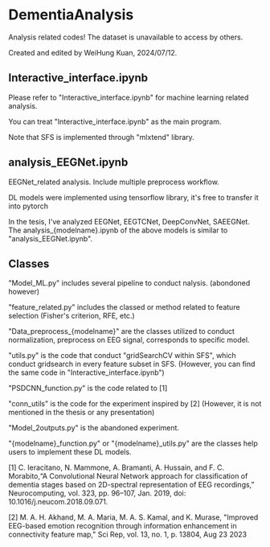 # DementiaAnalysis

 Analysis related codes! The dataset is unavailable to access by others.


Created and edited by WeiHung Kuan, 2024/07/12.


## Interactive_interface.ipynb

Please refer to "Interactive_interface.ipynb" for machine learning related analysis.

You can treat "Interactive_interface.ipynb" as the main program.

Note that SFS is implemented through "mlxtend" library.


## analysis_EEGNet.ipynb

EEGNet_related analysis. Include multiple preprocess workflow.

DL models were implemented using tensorflow library, it's free to transfer it into pytorch

In the tesis, I've analyzed EEGNet, EEGTCNet, DeepConvNet, SAEEGNet. The analysis_{modelname}.ipynb of the above models is similar to "analysis_EEGNet.ipynb".


## Classes

"Model_ML.py" includes several pipeline to conduct nalysis. (abondoned however)

"feature_related.py" includes the classed or method related to feature selection (Fisher's criterion, RFE, etc.)

"Data_preprocess_{modelname}" are the classes utilized to conduct normalization, preprocess on EEG signal, corresponds to specific model.

"utils.py" is the code that conduct "gridSearchCV within SFS", which conduct gridsearch in every feature subset in SFS. (However, you can find the same code in "Interactive_interface.ipynb")

"PSDCNN_function.py" is the code related to [1]

"conn_utils" is the code for the experiment inspired by [2] (However, it is not mentioned in the thesis or any presentation)

"Model_2outputs.py" is the abandoned experiment.

"{modelname}_function.py" or "{modelname}_utils.py" are the classes help users to implement these DL models.



[1] C. Ieracitano, N. Mammone, A. Bramanti, A. Hussain, and F. C. Morabito,“A Convolutional Neural Network approach for classification of dementia stages based on 2D-spectral representation of EEG recordings,” Neurocomputing, vol. 323, pp. 96–107, Jan. 2019, doi: 10.1016/j.neucom.2018.09.071.

[2]	M. A. H. Akhand, M. A. Maria, M. A. S. Kamal, and K. Murase, "Improved EEG-based emotion recognition through information enhancement in connectivity feature map," Sci Rep, vol. 13, no. 1, p. 13804, Aug 23 2023
